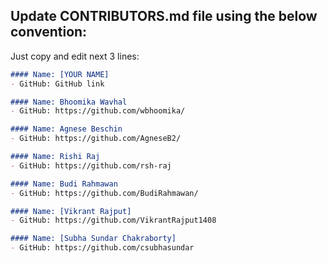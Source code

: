 ## Update CONTRIBUTORS.md file using the below convention:

Just copy and edit next 3 lines:
```markdown
#### Name: [YOUR NAME]
- GitHub: GitHub link
```

```markdown
#### Name: Bhoomika Wavhal 
- GitHub: https://github.com/wbhoomika/
```

```markdown
#### Name: Agnese Beschin
- GitHub: https://github.com/AgneseB2/
```

```markdown
#### Name: Rishi Raj
- GitHub: https://github.com/rsh-raj
```

```markdown
#### Name: Budi Rahmawan
- GitHub: https://github.com/BudiRahmawan/
```
```markdown
#### Name: [Vikrant Rajput]
- GitHub: https://github.com/VikrantRajput1408
```
```markdown
#### Name: [Subha Sundar Chakraborty]
- GitHub: https://github.com/csubhasundar
```
